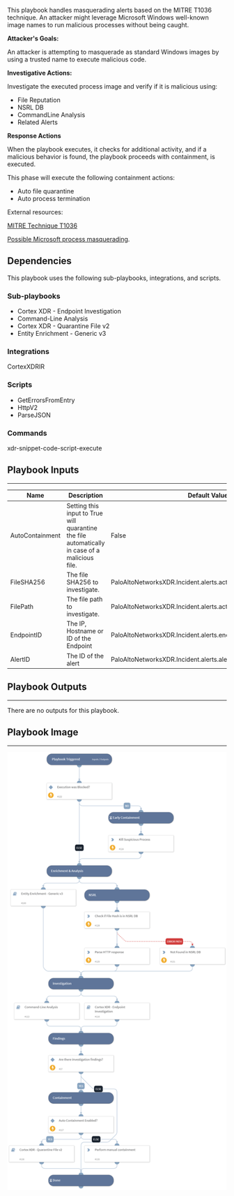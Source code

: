 This playbook handles masquerading alerts based on the MITRE T1036 technique.
An attacker might leverage Microsoft Windows well-known image names to run malicious processes without being caught.

**Attacker's Goals:**

An attacker is attempting to masquerade as standard Windows images by using a trusted name to execute malicious code.

**Investigative Actions:**

Investigate the executed process image and verify if it is malicious using:

* File Reputation
* NSRL DB
* CommandLine Analysis
* Related Alerts


**Response Actions**

When the playbook executes, it checks for additional activity, and if a malicious behavior is found, the playbook proceeds with containment, is executed.

This phase will execute the following containment actions:

* Auto file quarantine
* Auto process termination

External resources:

[MITRE Technique T1036](https://attack.mitre.org/techniques/T1036/)

[Possible Microsoft process masquerading](https://docs-cortex.paloaltonetworks.com/r/Cortex-XDR/Cortex-XDR-Analytics-Alert-Reference-by-Alert-name/Possible-Microsoft-process-masquerading).

## Dependencies

This playbook uses the following sub-playbooks, integrations, and scripts.

### Sub-playbooks

* Cortex XDR - Endpoint Investigation
* Command-Line Analysis
* Cortex XDR - Quarantine File v2
* Entity Enrichment - Generic v3

### Integrations

CortexXDRIR

### Scripts

* GetErrorsFromEntry
* HttpV2
* ParseJSON

### Commands

xdr-snippet-code-script-execute

## Playbook Inputs

---

| **Name** | **Description** | **Default Value** | **Required** |
| --- | --- | --- | --- |
| AutoContainment | Setting this input to True will quarantine the file automatically in case of a malicious file. | False | Optional |
| FileSHA256 | The file SHA256 to investigate. | PaloAltoNetworksXDR.Incident.alerts.actor_process_image_sha256 | Optional |
| FilePath | The file path to investigate. | PaloAltoNetworksXDR.Incident.alerts.actor_process_image_path | Optional |
| EndpointID | The IP, Hostname or ID of the Endpoint | PaloAltoNetworksXDR.Incident.alerts.endpoint_id | Optional |
| AlertID | The ID of the alert | PaloAltoNetworksXDR.Incident.alerts.alert_id | Optional |

## Playbook Outputs

---
There are no outputs for this playbook.

## Playbook Image

---

![Cortex XDR - T1036 - Masquerading](../doc_files/Cortex_XDR_-_T1036_-_Masquerading.png)
